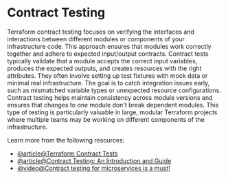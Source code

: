 # Contract Testing

Terraform contract testing focuses on verifying the interfaces and interactions between different modules or components of your infrastructure code. This approach ensures that modules work correctly together and adhere to expected input/output contracts. Contract tests typically validate that a module accepts the correct input variables, produces the expected outputs, and creates resources with the right attributes. They often involve setting up test fixtures with mock data or minimal real infrastructure. The goal is to catch integration issues early, such as mismatched variable types or unexpected resource configurations. Contract testing helps maintain consistency across module versions and ensures that changes to one module don't break dependent modules. This type of testing is particularly valuable in large, modular Terraform projects where multiple teams may be working on different components of the infrastructure.

Learn more from the following resources:

- [@article@Terraform Contract Tests](https://www.hashicorp.com/blog/testing-hashicorp-terraform#contract-tests)
- [@article@Contract Testing: An Introduction and Guide](https://www.blazemeter.com/blog/contract-testing#:~:text=Contract%20testing%20focuses%20on%20verifying,services%20that%20rely%20on%20it.)
- [@video@Contract testing for microservices is a must!](https://www.youtube.com/watch?v=Fh8CqZtghQw)
